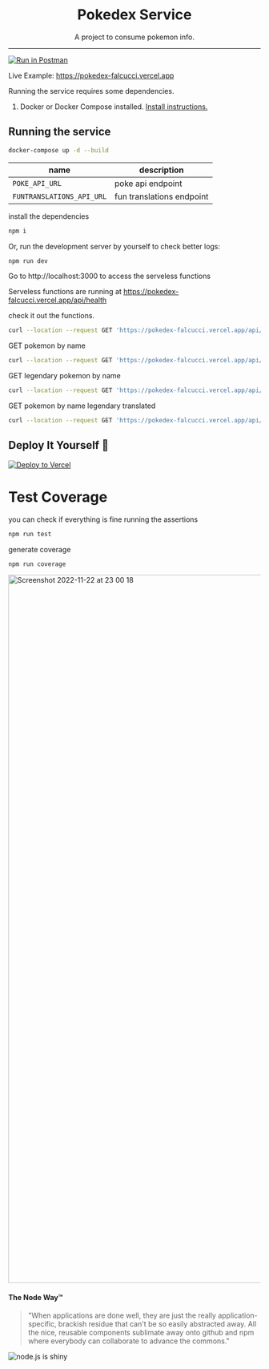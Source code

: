 <h1 align="center">Pokedex Service</h1>

<p align="center">A project to consume pokemon info.</p> 


___
[![Run in Postman](https://run.pstmn.io/button.svg)](https://api.postman.com/collections/3410852-47bdc30e-6c81-4084-ab8b-cb3ae29e8c82?access_key=PMAT-01GJG5GYFA5NGWGVAFKCW1GN53)

Live Example: https://pokedex-falcucci.vercel.app

Running the service requires some dependencies.

1. Docker or Docker Compose installed. [Install instructions.](https://docs.docker.com/get-docker/)

## Running the service

```bash
docker-compose up -d --build
```

| name | description |
| ---- | ----------- |
| `POKE_API_URL`  | poke api endpoint |
| `FUNTRANSLATIONS_API_URL`   | fun translations endpoint |

install the dependencies

```bash
npm i
```

Or, run the development server by yourself to check better logs:
```bash
npm run dev
```

Go to http://localhost:3000 to access the serveless functions

Serveless functions are running at https://pokedex-falcucci.vercel.app/api/health

check it out the functions.
```bash
curl --location --request GET 'https://pokedex-falcucci.vercel.app/api/health'
```

GET pokemon by name
```bash
curl --location --request GET 'https://pokedex-falcucci.vercel.app/api/pokemon/ditto'
```

GET legendary pokemon by name

```bash
curl --location --request GET 'https://pokedex-falcucci.vercel.app/api/pokemon/mewtwo'
```

GET pokemon by name legendary translated
```bash
curl --location --request GET 'https://pokedex-falcucci.vercel.app/api/pokemon/translated/mewtwo'
```

## Deploy It Yourself 🎉

[![Deploy to Vercel](https://vercel.com/button)](https://vercel.com/import/project?template=https://github.com/falcucci/pokedex)

# Test Coverage

you can check if everything is fine running the assertions
```bash
npm run test
```
generate coverage
```bash
npm run coverage
```

<img width="1414" alt="Screenshot 2022-11-22 at 23 00 18" src="https://user-images.githubusercontent.com/33763843/203430189-b96280f3-d8b0-4b28-baa2-cf3fd1a42a69.png">

#### The Node Way&trade;

> "When applications are done well, they are just the really application-specific, brackish residue that can't be so easily abstracted away. All the nice, reusable components sublimate away onto github and npm where everybody can collaborate to advance the commons."

![node.js is shiny](https://feross.net/x/node2.gif)
